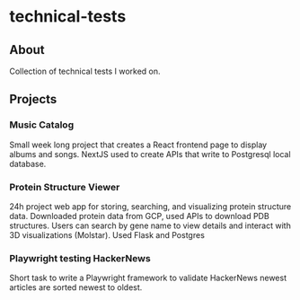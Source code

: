 # technical-tests


## About

Collection of technical tests I worked on.

## Projects

### Music Catalog

Small week long project that creates a React frontend page to display albums and songs. NextJS used to create APIs that write to Postgresql local database.

### Protein Structure Viewer

24h project web app for storing, searching, and visualizing protein structure data. Downloaded protein data from GCP, used APIs to download PDB structures. Users can search by gene name to view details and interact with 3D visualizations (Molstar).
Used Flask and Postgres

### Playwright testing HackerNews

Short task to write a Playwright framework to validate HackerNews newest articles are sorted newest to oldest.
